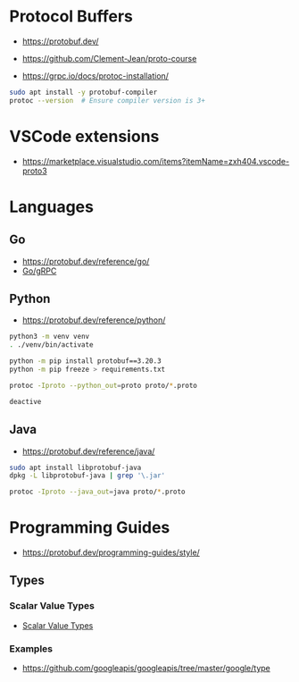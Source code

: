 # Protocol Buffers
- https://protobuf.dev/
- https://github.com/Clement-Jean/proto-course

- https://grpc.io/docs/protoc-installation/
```zsh
sudo apt install -y protobuf-compiler
protoc --version  # Ensure compiler version is 3+
```
# VSCode extensions
- https://marketplace.visualstudio.com/items?itemName=zxh404.vscode-proto3
# Languages
## Go
- https://protobuf.dev/reference/go/
- [Go/gRPC](../go/grpc.md)
## Python
- https://protobuf.dev/reference/python/
```zsh
python3 -m venv venv
. ./venv/bin/activate

python -m pip install protobuf==3.20.3
python -m pip freeze > requirements.txt

protoc -Iproto --python_out=proto proto/*.proto

deactive
```
## Java
- https://protobuf.dev/reference/java/
```zsh
sudo apt install libprotobuf-java
dpkg -L libprotobuf-java | grep '\.jar'

protoc -Iproto --java_out=java proto/*.proto
```
# Programming Guides
- https://protobuf.dev/programming-guides/style/
## Types
### Scalar Value Types 
- [Scalar Value Types](https://protobuf.dev/programming-guides/proto3/#scalar)
### Examples
- https://github.com/googleapis/googleapis/tree/master/google/type
